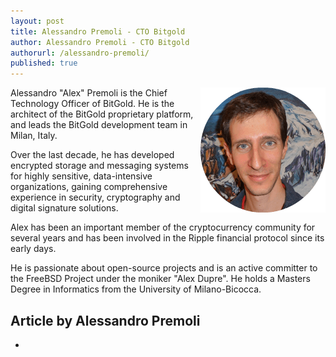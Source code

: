 ```yaml
---
layout: post
title: Alessandro Premoli - CTO Bitgold
author: Alessandro Premoli - CTO Bitgold
authorurl: /alessandro-premoli/
published: true
---
```


<img src="/images/alessandro-premoli.png" alt="Alessandro Premoli" align="right">
<p>Alessandro "Alex" Premoli is the Chief Technology Officer of BitGold. He is the architect of the BitGold proprietary platform, and leads the BitGold development team in Milan, Italy.
<p>Over the last decade, he has developed encrypted storage and messaging systems for highly sensitive, data-intensive organizations, gaining comprehensive experience in security, cryptography and digital signature solutions.
<p>Alex has been an important member of the cryptocurrency community for several years and has been involved in the Ripple financial protocol since its early days.
<p>He is passionate about open-source projects and is an active committer to the FreeBSD Project under the moniker "Alex Dupre". He holds a Masters Degree in Informatics from the University of Milano-Bicocca.

## Article by Alessandro Premoli
<ul>
<li><a href=""></a></li>
</ul>